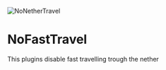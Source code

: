 ![NoNetherTravel](https://user-images.githubusercontent.com/29258035/208402314-e7866eba-a4f0-4196-9783-7fc2bea977d3.png)

# NoFastTravel
This plugins disable fast travelling trough the nether

